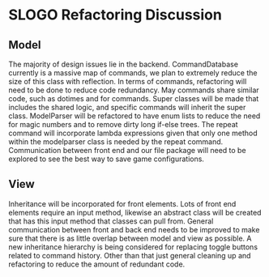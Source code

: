 # SLOGO Refactoring Discussion

## Model

The majority of design issues lie in the backend. CommandDatabase currently
is a massive map of commands, we plan to extremely reduce the size
of this class with reflection. In terms of commands, refactoring will need to
be done to reduce code redundancy. May commands share similar code, such as
dotimes and for commands. Super classes will be made that includes the shared
logic, and specific commands will inherit the super class. ModelParser
will be refactored to have enum lists to reduce the need for magic 
numbers and to remove dirty long if-else trees. The repeat command
will incorporate lambda expressions given that only one method within the modelparser
class is needed by the repeat command. Communication between front end
and our file package will need to be explored to see the best way to 
save game configurations. 

## View

Inheritance will be incorporated for front elements. Lots of front end elements
require an input method, likewise an abstract class will be created that
has this input method that classes can pull from. General communication 
between front and back end needs to be improved to make sure that there is 
as little overlap between model and view as possible. A new inheritance 
hierarchy is being considered for replacing toggle buttons related to command
history. Other than that just general cleaning up and refactoring to reduce
the amount of redundant code. 


